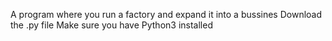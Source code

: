 A program where you run a factory and expand it into a bussines
Download the .py file 
Make sure you have Python3 installed

